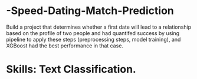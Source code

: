 # -Speed-Dating-Match-Prediction
Build a project that determines whether a first date will lead to a relationship
based on the profile  of two people and had quantifed success by using pipeline to apply these steps (preprocessing
steps, model training), and XGBoost had the best performance in that case.
# Skills: Text Classification.
